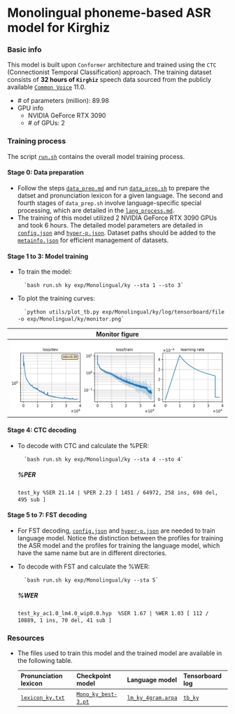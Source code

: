 # Monolingual phoneme-based ASR model for Kirghiz
### Basic info

This model is built upon `Conformer` architecture and trained using the `CTC` (Connectionist Temporal Classification) approach. The training dataset consists of __32 hours of `Kirghiz`__ speech data sourced from the publicly available [`Common Voice`](https://commonvoice.mozilla.org/) 11.0.

* \# of parameters (million): 89.98
* GPU info 
  * NVIDIA GeForce RTX 3090
  * \# of GPUs: 2

### Training process

The script [`run.sh`](../../../run.sh) contains the overall model training process.

#### Stage 0: Data preparation
* Follow the steps [`data_prep.md`](../../../local/data_prep.md) and run [`data_prep.sh`](../../../local/data_prep.sh) to prepare the datset and pronunciation lexicon for a given language. The second and fourth stages of `data_prep.sh` involve language-specific special processing, which are detailed in the [`lang_process.md`](../../../lang-process/ky/lang_process.md). 
* The training of this model utilized 2 NVIDIA GeForce RTX 3090 GPUs and took 6 hours. The detailed model parameters are detailed in [`config.json`](config.json) and [`hyper-p.json`](hyper-p.json). Dataset paths should be added to the [`metainfo.json`](../../../data/metainfo.json) for efficient management of datasets.

#### Stage 1 to 3: Model training
* To train the model:

        `bash run.sh ky exp/Monolingual/ky --sta 1 --sto 3`
* To plot the training curves:

        `python utils/plot_tb.py exp/Monolingual/ky/log/tensorboard/file -o exp/Monolingual/ky/monitor.png`

|     Monitor figure    |
|:-----------------------:|
|![tb-plot](./monitor.png)|

#### Stage 4: CTC decoding
* To decode with CTC and calculate the %PER:

        `bash run.sh ky exp/Monolingual/ky --sta 4 --sto 4`

    ##### %PER
    ```
    test_ky %SER 21.14 | %PER 2.23 [ 1451 / 64972, 258 ins, 698 del, 495 sub ]

    ```

#### Stage 5 to 7: FST decoding
* For FST decoding, [`config.json`](./lm/config.json) and [`hyper-p.json`](./lm/hyper-p.json) are needed to train language model. Notice the distinction between the profiles for training the ASR model and the profiles for training the language model, which have the same name but are in different directories.
* To decode with FST and calculate the %WER:

        `bash run.sh ky exp/Monolingual/ky --sta 5`

    ##### %WER
    ```
    test_ky_ac1.0_lm4.0_wip0.0.hyp  %SER 1.67 | %WER 1.03 [ 112 / 10889, 1 ins, 70 del, 41 sub ]

    ```
### Resources
* The files used to train this model and the trained model are available in the following table. 

    | Pronunciation lexicon | Checkpoint model | Language model | Tensorboard log |
    | ----------- | ----------- | ----------- | ----------- |
    | [`lexicon_ky.txt`](https://cat-ckpt.oss-cn-beijing.aliyuncs.com/cat-multilingual/cv-lang10/dict/ky/lexicon_ky.txt) | [`Mono_ky_best-3.pt`](https://cat-ckpt.oss-cn-beijing.aliyuncs.com/cat-multilingual/cv-lang10/exp/ky/Mono_ky_best-3.pt) | [`lm_ky_4gram.arpa`](https://cat-ckpt.oss-cn-beijing.aliyuncs.com/cat-multilingual/cv-lang10/exp/ky/lm_ky_4gram.arpa) | [`tb_ky`](https://cat-ckpt.oss-cn-beijing.aliyuncs.com/cat-multilingual/cv-lang10/exp/ky/tb_log_ky.tar.gz) |